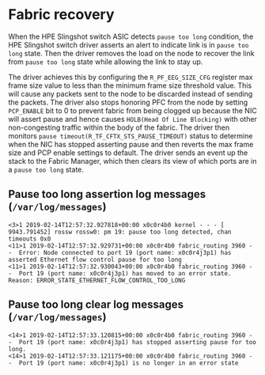 # Fabric recovery

When the HPE Slingshot switch ASIC detects `pause too long` condition, the HPE Slingshot switch driver asserts an alert to indicate link is in `pause too long` state. Then the driver removes the load on the node to recover the link from `pause too long` state while allowing the link to stay up.

The driver achieves this by configuring the `R_PF_EEG_SIZE_CFG` register max frame size value to less than the minimum frame size threshold value. This will cause any packets sent to the node to be discarded instead of sending the packets.
The driver also stops honoring PFC from the node by setting `PCP_ENABLE` bit to 0 to prevent fabric from being clogged up because the NIC will assert pause and hence causes `HOLB(Head Of Line Blocking)` with other non-congesting traffic within the body of the fabric.
The driver then monitors `pause timeout(R_TF_CFTX_STS_PAUSE_TIMEOUT)` status to determine when the NIC has stopped asserting pause and then reverts the max frame size and PCP enable settings to default. The driver sends an event up the stack to the Fabric Manager, which then clears its view of which ports are in a `pause too long` state.

## Pause too long assertion log messages (`/var/log/messages`)

```screen
<3>1 2019-02-14T12:57:32.927818+00:00 x0c0r4b0 kernel - - - [ 9943.791452] rossw rossw0: pm 19: pause too long detected, chan timeouts 0x0
<11>1 2019-02-14T12:57:32.929731+00:00 x0c0r4b0 fabric_routing 3960 - -  Error: Node connected to port 19 (port name: x0c0r4j3p1) has asserted Ethernet flow control pause for too long
<11>1 2019-02-14T12:57:32.930043+00:00 x0c0r4b0 fabric_routing 3960 - -  Port 19 (port name: x0c0r4j3p1) has moved to an error state. Reason: ERROR_STATE_ETHERNET_FLOW_CONTROL_TOO_LONG
```

## Pause too long clear log messages (`/var/log/messages`)

```screen
<14>1 2019-02-14T12:57:33.120815+00:00 x0c0r4b0 fabric_routing 3960 - -  Port 19 (port name: x0c0r4j3p1) has stopped asserting pause for too long.
<14>1 2019-02-14T12:57:33.121175+00:00 x0c0r4b0 fabric_routing 3960 - -  Port 19 (port name: x0c0r4j3p1) is no longer in an error state
```
